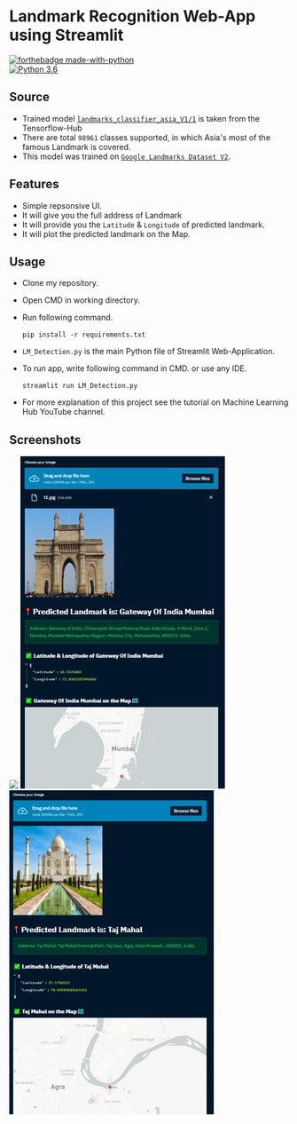 # Landmark Recognition Web-App using Streamlit

[![forthebadge made-with-python](http://ForTheBadge.com/images/badges/made-with-python.svg)](https://www.python.org/)                 
[![Python 3.6](https://img.shields.io/badge/python-3.6-blue.svg)](https://www.python.org/downloads/release/python-360/)   


## Source
- Trained model [`landmarks_classifier_asia_V1/1`](https://tfhub.dev/google/on_device_vision/classifier/landmarks_classifier_asia_V1/1) is taken from the Tensorflow-Hub
- There are total `98961` classes supported, in which Asia's most of the famous Landmark is covered.
- This model was trained on [`Google Landmarks Dataset V2`](https://ai.googleblog.com/2019/05/announcing-google-landmarks-v2-improved.html). 

## Features
- Simple repsonsive UI.
- It will give you the full address of Landmark
- It will provide you the `Latitude` & `Longitude` of predicted landmark.
- It will plot the predicted landmark on the Map.

## Usage

- Clone my repository.
- Open CMD in working directory.
- Run following command.

  ```
  pip install -r requirements.txt
  ```
- `LM_Detection.py` is the main Python file of Streamlit Web-Application. 
- To run app, write following command in CMD. or use any IDE.

  ```
  streamlit run LM_Detection.py
  ```

- For more explanation of this project see the tutorial on Machine Learning Hub YouTube channel.

## Screenshots

<img src="https://github.com/Spidy20/Screenshot (20).png">
<img src="https://github.com/Spidy20/LandMark_Detection/blob/master/s1.PNG">
<img src="https://github.com/Spidy20/LandMark_Detection/blob/master/s2.PNG">
